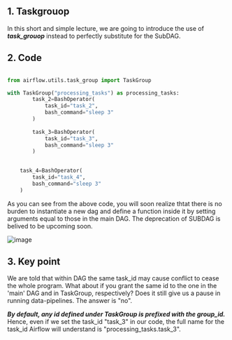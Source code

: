 ## 1. Taskgrouop

In this short and simple lecture, we are going to introduce the use of **_task_grouop_** instead to perfectly substitute for the SubDAG.


## 2. Code

```python

from airflow.utils.task_group import TaskGroup

with TaskGroup("processing_tasks") as processing_tasks:
        task_2=BashOperator(
            task_id="task_2",
            bash_command="sleep 3"
        )    
        
        task_3=BashOperator(
            task_id="task_3",
            bash_command="sleep 3"
        )
    

    task_4=BashOperator(
        task_id="task_4",
        bash_command="sleep 3"
    )

```
As you can see from the above code,  you will soon realize thtat there is no burden to instantiate a new dag and define a function inside it by setting arguments equal to those in the main DAG. The deprecation of SUBDAG is belived to be upcoming soon. 

![image](https://user-images.githubusercontent.com/53164959/110235245-4ffe5780-7f72-11eb-887e-9eedbedf80e6.png)


## 3. Key point 

We are told that within DAG the same task_id may cause conflict to cease the whole program. What about if you grant the same id to  the one in the 
'main' DAG and in TaskGroup, respectively? Does it still give us a pause in running data-pipelines. The answer is "no". 

**_By default, any id defined under TaskGroup is prefixed with the group_id._** 
Hence, even if we set the task_id "task_3" in our code, the full name for the task_id Airflow will understand is "processing_tasks.task_3". 




